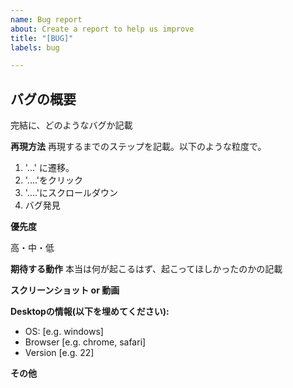 ```yaml
---
name: Bug report
about: Create a report to help us improve
title: "[BUG]"
labels: bug

---
```


## **バグの概要**
完結に、どのようなバグか記載

**再現方法**
再現するまでのステップを記載。以下のような粒度で。
1. '...' に遷移。
2. '....'をクリック
3. '....'にスクロールダウン
4. バグ発見

**優先度**

高・中・低

**期待する動作**
本当は何が起こるはず、起こってほしかったのかの記載

**スクリーンショット or 動画**

**Desktopの情報(以下を埋めてください):**
 - OS: [e.g. windows]
 - Browser [e.g. chrome, safari]
 - Version [e.g. 22]


**その他**
